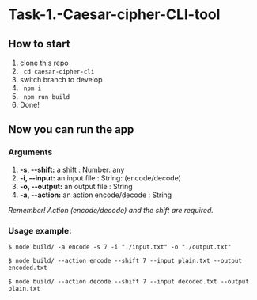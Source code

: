# Task-1.-Caesar-cipher-CLI-tool

## How to start
1. clone this repo
1. ``` cd caesar-cipher-cli```
1. switch branch to develop
1. ``` npm i```
1. ``` npm run build```
1. Done!

## Now you can run the app
### Arguments
1. __-s, --shift:__ a shift : Number: any
1. __-i, --input:__ an input file : String: (encode/decode)
1. __-o, --output:__ an output file : String
1. __-a, --action:__ an action encode/decode : String

_Remember! Action (encode/decode) and the shift are required._

### Usage example:

```$ node build/ -a encode -s 7 -i "./input.txt" -o "./output.txt"```

```$ node build/ --action encode --shift 7 --input plain.txt --output encoded.txt```

```$ node build/ --action decode --shift 7 --input decoded.txt --output plain.txt```